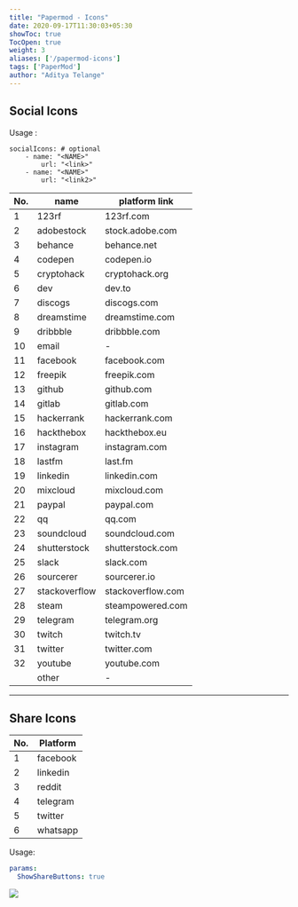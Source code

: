 ```yaml
---
title: "Papermod - Icons"
date: 2020-09-17T11:30:03+05:30
showToc: true
TocOpen: true
weight: 3
aliases: ['/papermod-icons']
tags: ['PaperMod']
author: "Aditya Telange"
---
```


## Social Icons
Usage :

```
socialIcons: # optional
    - name: "<NAME>"
        url: "<link>"
    - name: "<NAME>"
        url: "<link2>"
```

| No. | name          | platform link     |
| --- | ------------- | ----------------- |
| 1   | 123rf         | 123rf.com         |
| 2   | adobestock    | stock.adobe.com   |
| 3   | behance       | behance.net       |
| 4   | codepen       | codepen.io        |
| 5   | cryptohack    | cryptohack.org    |
| 6   | dev           | dev.to            |
| 7   | discogs       | discogs.com       |
| 8   | dreamstime    | dreamstime.com    |
| 9   | dribbble      | dribbble.com      |
| 10  | email         | -                 |
| 11  | facebook      | facebook.com      |
| 12  | freepik       | freepik.com       |
| 13  | github        | github.com        |
| 14  | gitlab        | gitlab.com        |
| 15  | hackerrank    | hackerrank.com    |
| 16  | hackthebox    | hackthebox.eu     |
| 17  | instagram     | instagram.com     |
| 18  | lastfm        | last.fm           |
| 19  | linkedin      | linkedin.com      |
| 20  | mixcloud      | mixcloud.com      |
| 21  | paypal        | paypal.com        |
| 22  | qq            | qq.com            |
| 23  | soundcloud    | soundcloud.com    |
| 24  | shutterstock  | shutterstock.com  |
| 25  | slack         | slack.com         |
| 26  | sourcerer     | sourcerer.io      |
| 27  | stackoverflow | stackoverflow.com |
| 28  | steam         | steampowered.com  |
| 29  | telegram      | telegram.org      |
| 30  | twitch        | twitch.tv         |
| 31  | twitter       | twitter.com       |
| 32  | youtube       | youtube.com       |
|     | other         | -                 |

---

## Share Icons

| No. | Platform |
| --- | -------- |
| 1   | facebook |
| 2   | linkedin |
| 3   | reddit   |
| 4   | telegram |
| 5   | twitter  |
| 6   | whatsapp |

Usage:

```yml
params:
  ShowShareButtons: true
```

![](https://i.ibb.co/sPN8bgd/paper-mod-share-butons.png)
